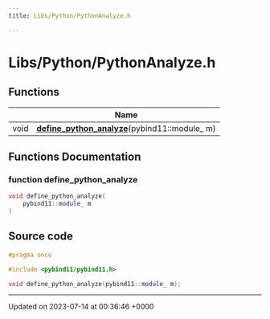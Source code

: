 ```yaml
---
title: Libs/Python/PythonAnalyze.h

---
```


# Libs/Python/PythonAnalyze.h



## Functions

|                | Name           |
| -------------- | -------------- |
| void | **[define_python_analyze](../Files/PythonAnalyze_8h.md#function-define-python-analyze)**(pybind11::module_ m) |


## Functions Documentation

### function define_python_analyze

```cpp
void define_python_analyze(
    pybind11::module_ m
)
```




## Source code

```cpp
#pragma once

#include <pybind11/pybind11.h>

void define_python_analyze(pybind11::module_ m);
```


-------------------------------

Updated on 2023-07-14 at 00:36:46 +0000
